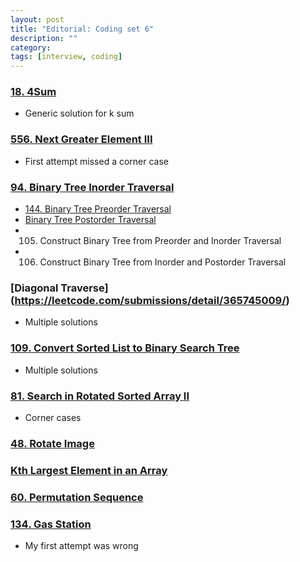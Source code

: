 ```yaml
---
layout: post
title: "Editorial: Coding set 6" 
description: ""
category: 
tags: [interview, coding]
---
```


### [18. 4Sum](https://leetcode.com/submissions/detail/364966018/)
* Generic solution for k sum

### [556. Next Greater Element III](https://leetcode.com/submissions/detail/364974760/)
* First attempt missed a corner case

### [94. Binary Tree Inorder Traversal](https://leetcode.com/submissions/detail/365724918/)
* [144. Binary Tree Preorder Traversal](https://leetcode.com/submissions/detail/365598341/)
* [Binary Tree Postorder Traversal](https://leetcode.com/submissions/detail/365731797/)
* 105. Construct Binary Tree from Preorder and Inorder Traversal
* 106. Construct Binary Tree from Inorder and Postorder Traversal

### [Diagonal Traverse] (https://leetcode.com/submissions/detail/365745009/)
* Multiple solutions

### [109. Convert Sorted List to Binary Search Tree](https://leetcode.com/submissions/detail/366271710/)
* Multiple solutions

### [81. Search in Rotated Sorted Array II](https://leetcode.com/submissions/detail/366287178/)
* Corner cases

### [48. Rotate Image](https://leetcode.com/submissions/detail/366702111/)

### [Kth Largest Element in an Array](https://leetcode.com/submissions/detail/366768342/)

### [60. Permutation Sequence](https://leetcode.com/submissions/detail/367224943/)

### [134. Gas Station](https://leetcode.com/submissions/detail/367615839/)
* My first attempt was wrong
